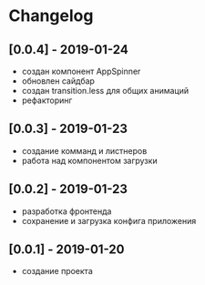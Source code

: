 # Changelog

## [0.0.4] - 2019-01-24

- создан компонент AppSpinner
- обновлен сайдбар
- создан transition.less для общих анимаций
- рефакторинг

## [0.0.3] - 2019-01-23

- создание комманд и листнеров
- работа над компонентом загрузки

## [0.0.2] - 2019-01-23

- разработка фронтенда
- сохранение и загрузка конфига приложения

## [0.0.1] - 2019-01-20

- создание проекта